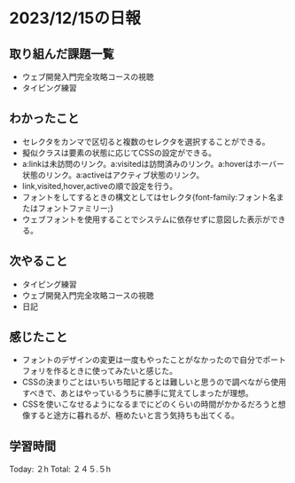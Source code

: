 # 2023/12/15の日報
## 取り組んだ課題一覧
* ウェブ開発入門完全攻略コースの視聴
* タイピング練習
## わかったこと
* セレクタをカンマで区切ると複数のセレクタを選択することができる。
* 擬似クラスは要素の状態に応じてCSSの設定ができる。
* a:linkは未訪問のリンク。a:visitedは訪問済みのリンク。a:hoverはホーバー状態のリンク。a:activeはアクティブ状態のリンク。
* link,visited,hover,activeの順で設定を行う。
* フォントをしてするときの構文としてはセレクタ{font-family:フォント名またはフォントファミリー;}
* ウェブフォントを使用することでシステムに依存せずに意図した表示ができる。
## 次やること
*  タイピング練習
*  ウェブ開発入門完全攻略コースの視聴
*  日記
## 感じたこと
* フォントのデザインの変更は一度もやったことがなかったので自分でポートフォリを作るときに使ってみたいと感じた。
* CSSの決まりごとはいちいち暗記するとは難しいと思うので調べながら使用すべきで、あとはやっているうちに勝手に覚えてしまったが理想。
* CSSを使いこなせるようになるまでにどのくらいの時間がかかるだろうと想像すると途方に暮れるが、極めたいと言う気持ちも出てくる。
## 学習時間
Today: ２h
Total: ２４５.５h
